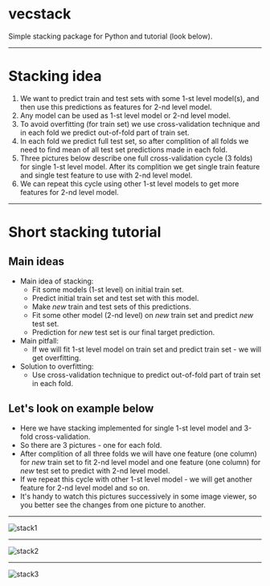 # vecstack
Simple stacking package for Python and tutorial (look below).

***

# Stacking idea

1. We want to predict train and test sets with some 1-st level model(s), and then use this predictions as features for 2-nd level model.
2. Any model can be used as 1-st level model or 2-nd level model.
3. To avoid overfitting (for train set) we use cross-validation technique and in each fold we predict out-of-fold part of train set.
4. In each fold we predict full test set, so after complition of all folds we need to find mean of all test set predictions made in each fold.
5. Three pictures below describe one full cross-validation cycle (3 folds) for single 1-st level model. After its complition we get single train feature and single test feature to use with 2-nd level model.
6. We can repeat this cycle using other 1-st level models to get more features for 2-nd level model.

***

# Short stacking tutorial

## Main ideas
* Main idea of stacking: 
  * Fit some models (1-st level) on initial train set.
  * Predict initial train set and test set with this model. 
  * Make *new* train and test sets of this predictions.
  * Fit some other model (2-nd level) on *new* train set and predict *new* test set.
  * Prediction for *new* test set is our final target prediction.
* Main pitfall:
  * If we will fit 1-st level model on train set and predict train set - we will get overfitting.
* Solution to overfitting:
  * Use cross-validation technique to predict out-of-fold part of train set in each fold.
  
## Let's look on example below
* Here we have stacking implemented for single 1-st level model and 3-fold cross-validation.
* So there are 3 pictures - one for each fold.
* After complition of all three folds we will have one feature (one column) for *new* train set to fit 2-nd level model and one feature (one column) for *new* test set to predict with 2-nd level model.
* If we repeat this cycle with other 1-st level model - we will get another feature for 2-nd level model and so on.
* It's handy to watch this pictures successively in some image viewer, so you better see the changes from one picture to another.

***
![stack1](https://github.com/vecxoz/vecstack/blob/master/tutorial/dia1.png "Fold 1 of 3")
***
![stack2](https://github.com/vecxoz/vecstack/blob/master/tutorial/dia2.png "Fold 2 of 3")
***
![stack3](https://github.com/vecxoz/vecstack/blob/master/tutorial/dia3.png "Fold 3 of 3")
